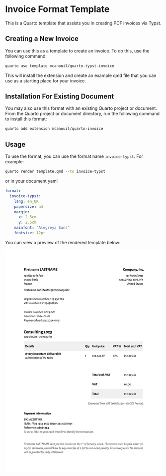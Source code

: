 # Invoice Format Template

This is a Quarto template that assists you in creating PDF invoices via Typst.

## Creating a New Invoice

You can use this as a template to create an invoice.
To do this, use the following command:

```bash
quarto use template mcanouil/quarto-typst-invoice
```

This will install the extension and create an example qmd file that you can use as a starting place for your invoice.

## Installation For Existing Document

You may also use this format with an existing Quarto project or document.
From the Quarto project or document directory, run the following command to install this format:

```bash
quarto add extension mcanouil/quarto-invoice
```

## Usage

To use the format, you can use the format name `invoice-typst`.
For example:

```bash
quarto render template.qmd --to invoice-typst
```

or in your document yaml

```yaml
format:
  invoice-typst:
    lang: en_UK
    papersize: a4
    margin:
      x: 2.5cm
      y: 2.5cm
    mainfont: "Alegreya Sans"
    fontsize: 12pt 
```

You can view a preview of the rendered template below:

![Invoice Template Screenshot](./template.png)
